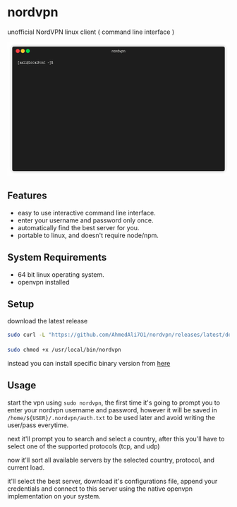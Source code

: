 # nordvpn

unofficial NordVPN linux client ( command line interface )

![terminal](/terminal.gif)

## Features
* easy to use interactive command line interface.
* enter your username and password only once.
* automatically find the best server for you.
* portable to linux, and doesn't require node/npm.


## System Requirements
* 64 bit linux operating system.
* openvpn installed

## Setup

download the latest release
```bash
sudo curl -L "https://github.com/AhmedAli7O1/nordvpn/releases/latest/download/nordvpn" -o /usr/local/bin/nordvpn

sudo chmod +x /usr/local/bin/nordvpn
```

instead you can install specific binary version from [here](https://github.com/AhmedAli7O1/nordvpn/releases)

## Usage
start the vpn using `sudo nordvpn`, the first time it's going to prompt you to enter your nordvpn username and password, however it will be saved in `/home/${USER}/.nordvpn/auth.txt` to be used later and avoid writing the user/pass everytime.

next it'll prompt you to search and select a country, after this you'll have to select one of the supported protocols (tcp, and udp)

now it'll sort all available servers by the selected country, protocol, and current load.

it'll select the best server, download it's configurations file, append your credentials and connect to this server using the native openvpn implementation on your system.


